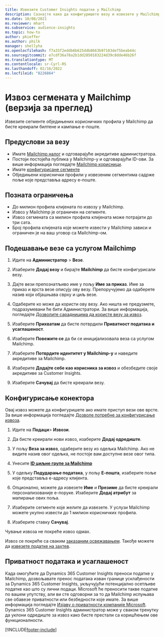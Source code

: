 ```yaml
---
title: Извезите Customer Insights податке у Mailchimp
description: Сазнајте како да конфигуришете везу и извезете у Mailchimp.
ms.date: 10/08/2021
ms.reviewer: mhart
ms.subservice: audience-insights
ms.topic: how-to
author: pkieffer
ms.author: philk
manager: shellyha
ms.openlocfilehash: f7a33f2eddb6b625ddb8663b97103de75beab44c
ms.sourcegitcommit: e7cdf36a78a2b1dd2850183224d39c8dde46b26f
ms.translationtype: MT
ms.contentlocale: sr-Cyrl-RS
ms.lasthandoff: 02/16/2022
ms.locfileid: "8226864"
---
```

# <a name="export-segments-to-mailchimp-preview"></a>Извоз сегмената у Mailchimp (верзија за преглед)

Извезите сегменте обједињених корисничких профила у Mailchimp да бисте креирали билтене и кампање е-поште.

## <a name="prerequisites-for-connection"></a>Предуслови за везу

-   Имате [Mailchimp налог](https://mailchimp.com/) и одговарајуће акредитиве администратора.
-   Постоји постојећа публика у Mailchimp-у и одговарајући ID-ови. За више информација погледајте [Mailchimp корисници](https://mailchimp.com/help/create-audience/).
-   Имате [конфигурисане сегменте](segments.md)
-   Обједињени кориснички профили у извезеним сегментима садрже поље које представља адресу е-поште.

## <a name="known-limitations"></a>Позната ограничења

- До милион профила клијената по извозу у Mailchimp.
- Извоз у Mailchimp је ограничен на сегменте.
- Извоз сегмената са милион профила клијената може потрајати до три сата. 
- Број профила клијената које можете извести у Mailchimp зависи и ограничен је на ваш уговор са Mailchimp-ом.

## <a name="set-up-connection-to-mailchimp"></a>Подешавање везе са услугом Mailchimp

1. Идите на **Администратор** > **Везе**.

1. Изаберите **Додај везу** и бирајте **Mailchimp** да бисте конфигурисали везу.

1. Дајте вези препознатљиво име у пољу **Име за приказ**. Име за приказ и врста везе описују ову везу. Препоручујемо да одаберете назив који објашњава сврху и циљ везе.

1. Одаберите ко може да користи ову везу. Ако ништа не предузмете, подразумевани ће бити Администратори. За више информација, погледајте [Дозволите сарадницима да користе везу за извоз](connections.md#allow-contributors-to-use-a-connection-for-exports).

1. Изаберите **Прихватам** да бисте потврдили **Приватност података и усаглашеност**.

1. Изаберите **Повежите се** да би се иницијализовала веза са услугом Mailchimp.

1. Изаберите **Потврдите идентитет у Mailchimp-у** и наведите акредитиве за Mailchimp.

1. Изаберите **Додајте себе као корисника за извоз** и обезбедите своје акредитиве за Customer Insights.

1. Изаберите **Сачувај** да бисте креирали везу. 

## <a name="configure-the-connector"></a>Конфигурисање конектора

Овај извоз можете да конфигуришете ако имате приступ вези ове врсте. За више информација погледајте [Дозволе потребне за конфигурисање извоза](export-destinations.md#set-up-a-new-export).

1. Идите на **Подаци**> **Извози**.

1. Да бисте креирали нови извоз, изаберите **Додај одредиште**.

1. У пољу **Веза за извоз**, одаберите везу из одељка Mailchimp. Ако не видите назив овог одељка, не постоје вам доступне везе овог типа.

1. Унесите **[ID циљне групе за Mailchimp](https://mailchimp.com/help/find-audience-id/)**

1. У одељку **Подударање података**, у пољу **Е-пошта**, изаберите поље које представља е-адресу клијента. 

1. Опционално, можете да извезете **Име** и **Презиме** да бисте креирали персонализованије е-поруке. Изаберите **Додај атрибут** за мапирање ових поља.

1. Изаберите сегменте које желите да извезете. У услузи Mailchimp можете укупно извести до 1 милион корисничких профила.

1. Изаберите ставку **Сачувај**.

Чување извоза не покреће извоз одмах.

Извоз се покреће са сваким [заказаним освежавањем](system.md#schedule-tab). Такође можете да [извезете податке на захтев](export-destinations.md#run-exports-on-demand). 

## <a name="data-privacy-and-compliance"></a>Приватност података и усаглашеност

Када омогућите да Dynamics 365 Customer Insights преноси податке у Mailchimp, дозвољавате пренос података изван границе усклађености за Dynamics 365 Customer Insights, укључујући потенцијално осетљиве податке као што су лични подаци. Microsoft ће преносити такве податке по вашем упутству, али ви сте одговорни за то да Mailchimp испуњава све обавезе приватности или безбедности које имате. За више информација погледајте [Изјаву о приватности компаније Microsoft](https://go.microsoft.com/fwlink/?linkid=396732).
Dynamics 365 Customer Insights администратор може у сваком тренутку да уклони одредиште за извоз како бисте престали са коришћењем ове функционалности.

[!INCLUDE[footer-include](../includes/footer-banner.md)]
